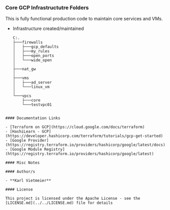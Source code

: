 ### Core GCP Infrastructutre Folders

This is fully functional production code to maintain core services and VMs.

* Infrastructure created/maintained

  ```shell
  C:.
  ├───firewalls
  │   ├───gcp_defaults
  │   ├───my_rules
  │   ├───open_ports
  │   └───wide_open
  │
  ├───nat_gw
  │
  ├───vms
  │   ├───ad_server
  │   └───linux_vm
  │ 
  └───vpcs
      ├───core
      └───testvpc01

```shell

#### Documentation Links

- [Terraform on GCP](https://cloud.google.com/docs/terraform)
- [HashiLearn - GCP](https://developer.hashicorp.com/terraform/tutorials/gcp-get-started)
- [Google Provider](https://registry.terraform.io/providers/hashicorp/google/latest/docs)
- [Google Module Registry](https://registry.terraform.io/providers/hashicorp/google/latest)

#### Misc Notes

#### Author/s

- **Karl Vietmeier**

#### License

This project is licensed under the Apache License - see the [LICENSE.md](../../LICENSE.md) file for details